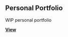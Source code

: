 ## Personal Portfolio

WIP personal portfolio

[**View**](https://github.com/Rhys-Morris/portfolio-site/dist/index.html)
